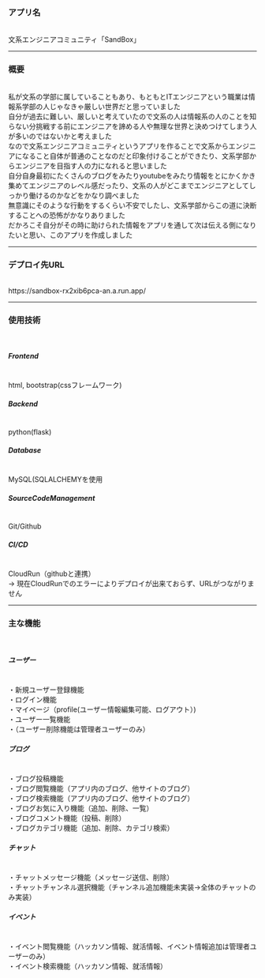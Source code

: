 <h3>アプリ名</h3><br>
文系エンジニアコミュニティ「SandBox」<br>
<hr>
<h3>概要</h3><br>
私が文系の学部に属していることもあり、もともとITエンジニアという職業は情報系学部の人じゃなきゃ厳しい世界だと思っていました<br>
自分が過去に難しい、厳しいと考えていたので文系の人は情報系の人のことを知らない分挑戦する前にエンジニアを諦める人や無理な世界と決めつけてしまう人が多いのではないかと考えました<br>
なので文系エンジニアコミュニティというアプリを作ることで文系からエンジニアになること自体が普通のことなのだと印象付けることができたり、文系学部からエンジニアを目指す人の力になれると思いました<br>
自分自身最初にたくさんのブログをみたりyoutubeをみたり情報をとにかくかき集めてエンジニアのレベル感だったり、文系の人がどこまでエンジニアとしてしっかり働けるのかなどをかなり調べました<br>
無意識にそのような行動をするくらい不安でしたし、文系学部からこの道に決断することへの恐怖がかなりありました<br>
だかろこそ自分がその時に助けられた情報をアプリを通して次は伝える側になりたいと思い、このアプリを作成しました<br>
<hr>
<h3>デプロイ先URL</h3><br>
https://sandbox-rx2xib6pca-an.a.run.app/<br>
<hr>
<h3>使用技術</h3><br>
<h5>Frontend</h5><br>
html, bootstrap(cssフレームワーク)<br>
<h5>Backend</h5><br>
python(flask)<br>
<h5>Database</h5><br>
MySQL(SQLALCHEMYを使用<br>
<h5>SourceCodeManagement</h5><br>
Git/Github
<h5>CI/CD</h5><br>
CloudRun（githubと連携）<br>
→ 現在CloudRunでのエラーによりデプロイが出来ておらず、URLがつながりません
<hr>
<h3>主な機能</h3><br>
<h5>ユーザー</h5><br>
・新規ユーザー登録機能<br>
・ログイン機能<br>
・マイページ（profile(ユーザー情報編集可能、ログアウト）)<br>
・ユーザー一覧機能<br>
・（ユーザー削除機能は管理者ユーザーのみ）
<h5>ブログ</h5><br>
・ブログ投稿機能<br>
・ブログ閲覧機能（アプリ内のブログ、他サイトのブログ）<br>
・ブログ検索機能（アプリ内のブログ、他サイトのブログ）<br>
・ブログお気に入り機能（追加、削除、一覧）<br>
・ブログコメント機能（投稿、削除）<br>
・ブログカテゴリ機能（追加、削除、カテゴリ検索）<br>
<h5>チャット</h5><br>
・チャットメッセージ機能（メッセージ送信、削除）<br>
・チャットチャンネル選択機能（チャンネル追加機能未実装→全体のチャットのみ実装）<br>
<h5>イベント</h5><br>
・イベント閲覧機能（ハッカソン情報、就活情報、イベント情報追加は管理者ユーザーのみ）<br>
・イベント検索機能（ハッカソン情報、就活情報）<br>
